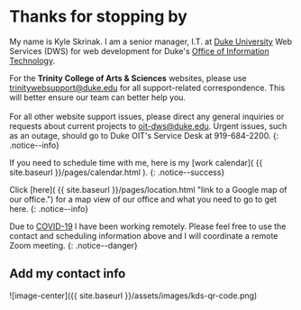 # Thanks for stopping by

My name is Kyle Skrinak. I am a senior manager, I.T. at [Duke University](https://duke.edu) Web Services (DWS) for web development for Duke's <a href="https://oit.duke.edu/">Office of Information Technology</a>.

For the <strong>Trinity College of Arts &amp; Sciences</strong> websites, please use <trinitywebsupport@duke.edu> for all support-related correspondence. This will better ensure our team can better help you.<br><br>
For all other website support issues, please direct any general inquiries or requests about current projects to <a href="mailto:oit-dws@duke.edu">oit-dws@duke.edu</a>. Urgent issues, such as an outage, should go to Duke OIT's Service Desk at 919-684-2200.
{: .notice--info}

If you need to schedule time with me, here is my [work calendar]( {{ site.baseurl }}/pages/calendar.html ).
{: .notice--success}

Click [here]( {{ site.baseurl }}/pages/location.html "link to a Google map of our office.") for a map view of our office and what you need to go to get here.
{: .notice--info}

Due to <a href="https://coronavirus.duke.edu/">COVID-19</a> I have been working remotely. Please feel free to use the contact and scheduling information above and I will coordinate a remote Zoom meeting.
{: .notice--danger}

## Add my contact info

![image-center]({{ site.baseurl }}/assets/images/kds-qr-code.png)
